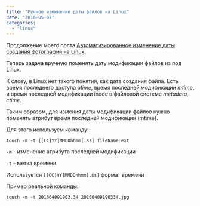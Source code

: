 ```yaml
---
title: "Ручное изменение даты файлов на Linux"
date: "2016-05-07"
categories: 
  - "linux"
---
```


Продолжение моего поста [Автоматизированное изменение даты создания фотографий на Linux](/entry/2016-04-24-автоматизированное-изменение-даты-создания-фотографий-на-linux/).

Теперь задача вручную поменять дату модификации файлов из под Linux.

К слову, в Linux нет такого понятия, как дата создания файла.
Есть время последнего доступа *atime*, время последней модификации *mtime*, и время последней модификации inode в файловой системе *metadata, ctime*.

Таким образом, для измения даты модификации файлов нужно поменять атрибут время последней модификации (mtime).

Для этого используем команду:

`touch -m -t [[CC]YY]MMDDhhmm[.ss] fileName.ext`

`-m` - изменение атрибута последней модификации

`-t` - метка времени.

Используется `[[CC]YY]MMDDhhmm[.ss]` формат времени

Пример реальной команды:

`touch -m -t 201604091903.34 20160409190334.jpg`
